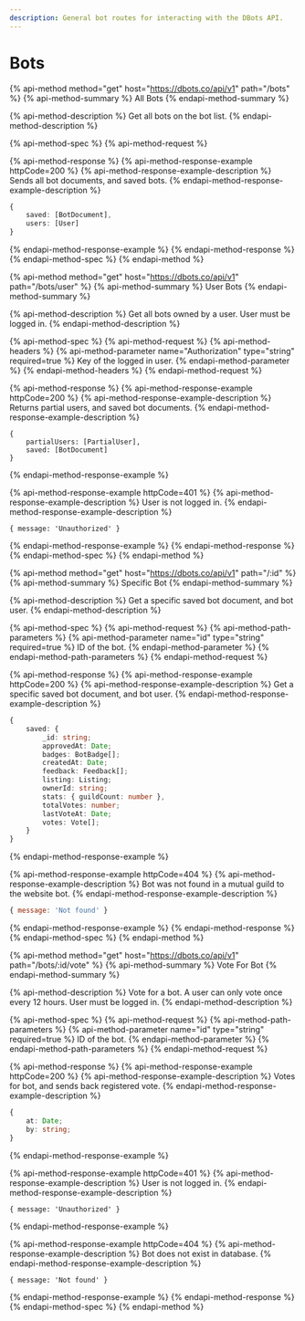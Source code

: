 ```yaml
---
description: General bot routes for interacting with the DBots API.
---
```


# Bots

{% api-method method="get" host="https://dbots.co/api/v1" path="/bots" %}
{% api-method-summary %}
All Bots
{% endapi-method-summary %}

{% api-method-description %}
Get all bots on the bot list.
{% endapi-method-description %}

{% api-method-spec %}
{% api-method-request %}

{% api-method-response %}
{% api-method-response-example httpCode=200 %}
{% api-method-response-example-description %}
Sends all bot documents, and saved bots.
{% endapi-method-response-example-description %}

```typescript
{
    saved: [BotDocument],
    users: [User]
}
```
{% endapi-method-response-example %}
{% endapi-method-response %}
{% endapi-method-spec %}
{% endapi-method %}

{% api-method method="get" host="https://dbots.co/api/v1" path="/bots/user" %}
{% api-method-summary %}
User Bots
{% endapi-method-summary %}

{% api-method-description %}
Get all bots owned by a user. User must be logged in.
{% endapi-method-description %}

{% api-method-spec %}
{% api-method-request %}
{% api-method-headers %}
{% api-method-parameter name="Authorization" type="string" required=true %}
Key of the logged in user.
{% endapi-method-parameter %}
{% endapi-method-headers %}
{% endapi-method-request %}

{% api-method-response %}
{% api-method-response-example httpCode=200 %}
{% api-method-response-example-description %}
Returns partial users, and saved bot documents.
{% endapi-method-response-example-description %}

```
{
    partialUsers: [PartialUser],
    saved: [BotDocument]
}
```
{% endapi-method-response-example %}

{% api-method-response-example httpCode=401 %}
{% api-method-response-example-description %}
User is not logged in.
{% endapi-method-response-example-description %}

```
{ message: 'Unauthorized' }
```
{% endapi-method-response-example %}
{% endapi-method-response %}
{% endapi-method-spec %}
{% endapi-method %}

{% api-method method="get" host="https://dbots.co/api/v1" path="/:id" %}
{% api-method-summary %}
Specific Bot
{% endapi-method-summary %}

{% api-method-description %}
Get a specific saved bot document, and bot user.
{% endapi-method-description %}

{% api-method-spec %}
{% api-method-request %}
{% api-method-path-parameters %}
{% api-method-parameter name="id" type="string" required=true %}
ID of the bot.
{% endapi-method-parameter %}
{% endapi-method-path-parameters %}
{% endapi-method-request %}

{% api-method-response %}
{% api-method-response-example httpCode=200 %}
{% api-method-response-example-description %}
Get a specific saved bot document, and bot user.
{% endapi-method-response-example-description %}

```typescript
{
    saved: {
        _id: string;
        approvedAt: Date;
        badges: BotBadge[];
        createdAt: Date;
        feedback: Feedback[];
        listing: Listing;
        ownerId: string;
        stats: { guildCount: number },
        totalVotes: number;
        lastVoteAt: Date;
        votes: Vote[];
    }
}
```
{% endapi-method-response-example %}

{% api-method-response-example httpCode=404 %}
{% api-method-response-example-description %}
Bot was not found in a mutual guild to the website bot.
{% endapi-method-response-example-description %}

```javascript
{ message: 'Not found' }
```
{% endapi-method-response-example %}
{% endapi-method-response %}
{% endapi-method-spec %}
{% endapi-method %}

{% api-method method="get" host="https://dbots.co/api/v1" path="/bots/:id/vote" %}
{% api-method-summary %}
Vote For Bot
{% endapi-method-summary %}

{% api-method-description %}
Vote for a bot. A user can only vote once every 12 hours. User must be logged in.
{% endapi-method-description %}

{% api-method-spec %}
{% api-method-request %}
{% api-method-path-parameters %}
{% api-method-parameter name="id" type="string" required=true %}
ID of the bot.
{% endapi-method-parameter %}
{% endapi-method-path-parameters %}
{% endapi-method-request %}

{% api-method-response %}
{% api-method-response-example httpCode=200 %}
{% api-method-response-example-description %}
Votes for bot, and sends back registered vote.
{% endapi-method-response-example-description %}

```typescript
{
    at: Date;
    by: string;
}
```
{% endapi-method-response-example %}

{% api-method-response-example httpCode=401 %}
{% api-method-response-example-description %}
User is not logged in.
{% endapi-method-response-example-description %}

```
{ message: 'Unauthorized' }
```
{% endapi-method-response-example %}

{% api-method-response-example httpCode=404 %}
{% api-method-response-example-description %}
Bot does not exist in database.
{% endapi-method-response-example-description %}

```
{ message: 'Not found' }
```
{% endapi-method-response-example %}
{% endapi-method-response %}
{% endapi-method-spec %}
{% endapi-method %}

